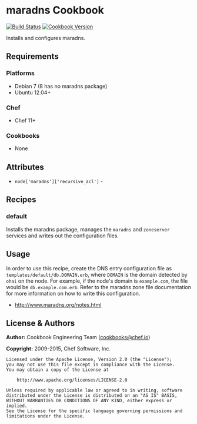 # maradns Cookbook

[![Build Status](https://travis-ci.org/chef-cookbooks/maradns.svg?branch=master)](http://travis-ci.org/chef-cookbooks/xml) [![Cookbook Version](https://img.shields.io/cookbook/v/maradns.svg)](https://supermarket.chef.io/cookbooks/xml)

Installs and configures maradns.

## Requirements

### Platforms

- Debian 7 (8 has no maradns package)
- Ubuntu 12.04+

### Chef

- Chef 11+

### Cookbooks

- None

## Attributes

- `node['maradns']['recursive_acl']` -

## Recipes

### default

Installs the maradns package, manages the `maradns` and `zoneserver` services and writes out the configuration files.

## Usage

In order to use this recipe, create the DNS entry configuration file as `templates/default/db.DOMAIN.erb`, where `DOMAIN` is the domain detected by `ohai` on the node. For example, if the node's domain is `example.com`, the file would be `db.example.com.erb`. Refer to the maradns zone file documentation for more information on how to write this configuration.

- <http://www.maradns.org/notes.html>

## License & Authors

**Author:** Cookbook Engineering Team ([cookbooks@chef.io](mailto:cookbooks@chef.io))

**Copyright:** 2009-2015, Chef Software, Inc.

```
Licensed under the Apache License, Version 2.0 (the "License");
you may not use this file except in compliance with the License.
You may obtain a copy of the License at

    http://www.apache.org/licenses/LICENSE-2.0

Unless required by applicable law or agreed to in writing, software
distributed under the License is distributed on an "AS IS" BASIS,
WITHOUT WARRANTIES OR CONDITIONS OF ANY KIND, either express or implied.
See the License for the specific language governing permissions and
limitations under the License.
```
